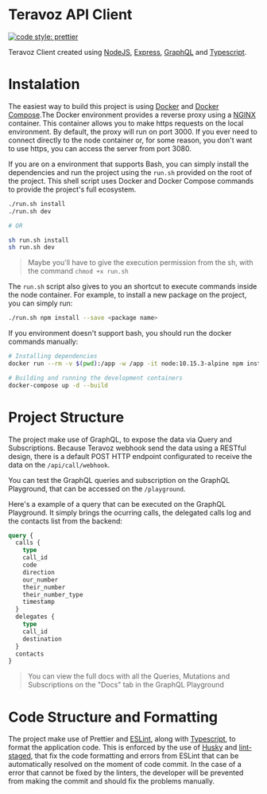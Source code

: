 # Teravoz API Client

[![code style: prettier](https://img.shields.io/badge/code_style-prettier-ff69b4.svg?style=flat-square)](https://github.com/prettier/prettier)

Teravoz Client created using [NodeJS](https://nodejs.org/en/), [Express](https://expressjs.com/), [GraphQL](https://graphql.org/) and [Typescript](https://www.typescriptlang.org/).

# Instalation

The easiest way to build this project is using [Docker](https://docs.docker.com/install/) and [Docker Compose](https://docs.docker.com/compose/install/).The Docker environment provides a reverse proxy using a [NGINX](https://www.nginx.com/) container. This container allows you to make https requests on the local environment. By default, the proxy will run on port 3000. If you ever need to connect directly to the node container or, for some reason, you don't want to use https, you can access the server from port 3080.

If you are on a environment that supports Bash, you can simply install the dependencies and run the project using the `run.sh` provided on the root of the project. This shell script uses Docker and Docker Compose commands to provide the project's full ecosystem.

```bash
./run.sh install
./run.sh dev

# OR

sh run.sh install
sh run.sh dev
```

> Maybe you'll have to give the execution permission from the sh, with the command `chmod +x run.sh`

The `run.sh` script also gives to you an shortcut to execute commands inside the node container. For example, to install a new package on the project, you can simply run:

```bash
./run.sh npm install --save <package name>
```

If you environment doesn't support bash, you should run the docker commands manually:

```bash
# Installing dependencies
docker run --rm -v $(pwd):/app -w /app -it node:10.15.3-alpine npm install

# Building and running the development containers
docker-compose up -d --build

```

# Project Structure

The project make use of GraphQL, to expose the data via Query and Subscriptions. Because Teravoz webhook send the data using a RESTful design, there is a default POST HTTP endpoint configurated to receive the data on the `/api/call/webhook`.

You can test the GraphQL queries and subscription on the GraphQL Playground, that can be accessed on the `/playground`.

Here's a example of a query that can be executed on the GraphQL Playground. It simply brings the ocurring calls, the delegated calls log and the contacts list from the backend:

```graphql
query {
  calls {
    type
    call_id
    code
    direction
    our_number
    their_number
    their_number_type
    timestamp
  }
  delegates {
    type
    call_id
    destination
  }
  contacts
}
```

> You can view the full docs with all the Queries, Mutations and Subscriptions on the "Docs" tab in the GraphQL Playground

# Code Structure and Formatting

The project make use of Prettier and [ESLint](https://eslint.org/), along with [Typescript](https://www.typescriptlang.org/), to format the application code. This is enforced by the use of [Husky](https://github.com/typicode/husky) and [lint-staged](https://github.com/okonet/lint-staged), that fix the code formatting and errors from ESLint that can be automatically resolved on the moment of code commit. In the case of a error that cannot be fixed by the linters, the developer will be prevented from making the commit and should fix the problems manually.
